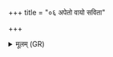 +++
title = "०६ अपेतो वायो सविता"

+++
<details><summary>मूलम् (GR)</summary>

अपेतो वायो सविता च दुष्कृतम् +++(Bhatt. vāyuḥ)+++  
अप यक्ष्मं शिमिदां सेधतं परः ।  
सं ह्य् ऊर्जा सृजथः सं बलेन +++(Bhatt. ūrjāḥ)+++  
तौ नो मुञ्चतम् अंहसः ॥
</details>